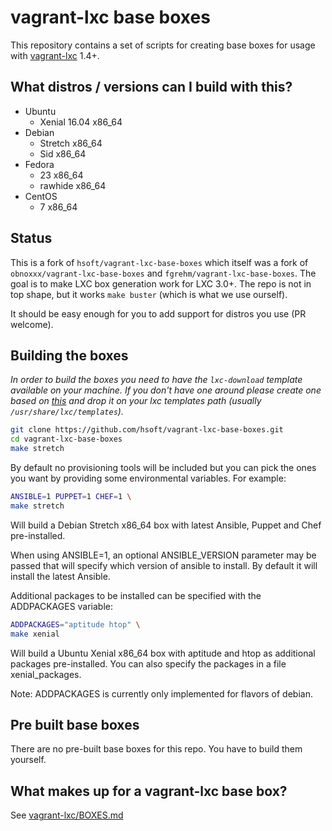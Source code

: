 # vagrant-lxc base boxes

This repository contains a set of scripts for creating base boxes for usage with
[vagrant-lxc](https://github.com/fgrehm/vagrant-lxc) 1.4+.

## What distros / versions can I build with this?

* Ubuntu
  - Xenial 16.04 x86_64
* Debian
  - Stretch x86_64
  - Sid x86_64
* Fedora
  - 23 x86_64
  - rawhide x86_64
* CentOS
  - 7 x86_64

## Status

This is a fork of `hsoft/vagrant-lxc-base-boxes` which itself was a fork of `obnoxxx/vagrant-lxc-base-boxes` and `fgrehm/vagrant-lxc-base-boxes`. The goal is to make LXC box generation work for LXC 3.0+. The
repo is not in top shape, but it works `make buster` (which is what we use ourself).

It should be easy enough for you to add support for distros you use (PR welcome).

## Building the boxes

_In order to build the boxes you need to have the `lxc-download`
template available on your machine. If you don't have one around please
create one based on [this](https://github.com/lxc/lxc/blob/master/templates/lxc-download.in)
and drop it on your lxc templates path (usually `/usr/share/lxc/templates`)._

```sh
git clone https://github.com/hsoft/vagrant-lxc-base-boxes.git
cd vagrant-lxc-base-boxes
make stretch
```

By default no provisioning tools will be included but you can pick the ones
you want by providing some environmental variables. For example:

```sh
ANSIBLE=1 PUPPET=1 CHEF=1 \
make stretch
```

Will build a Debian Stretch x86_64 box with latest Ansible, Puppet and Chef pre-installed.

When using ANSIBLE=1, an optional ANSIBLE_VERSION parameter may be passed that
will specify which version of ansible to install. By default it will install
the latest Ansible.

Additional packages to be installed can be specified with the ADDPACKAGES variable:

```sh
ADDPACKAGES="aptitude htop" \
make xenial
```

Will build a Ubuntu Xenial x86_64 box with aptitude and htop as additional
packages pre-installed. You can also specify the packages in a file
xenial_packages.

Note: ADDPACKAGES is currently only implemented for flavors of debian.

## Pre built base boxes

There are no pre-built base boxes for this repo. You have to build them yourself.

## What makes up for a vagrant-lxc base box?

See [vagrant-lxc/BOXES.md](https://github.com/fgrehm/vagrant-lxc/blob/master/BOXES.md)

